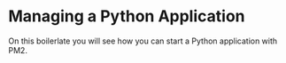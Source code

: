 
# Managing a Python Application

On this boilerlate you will see how you can start a Python application with PM2.
